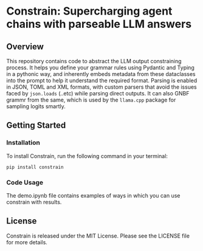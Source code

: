 # Constrain: Supercharging agent chains with parseable LLM answers 

## Overview

This repository contains code to abstract the LLM output constraining process. It helps you define your grammar rules using Pydantic and Typing in a pythonic way, and inherently embeds metadata from these dataclasses into the prompt to help it understand the required format. Parsing is enabled in JSON, TOML and XML formats, with custom parsers that avoid the issues faced by `json.loads` (..etc) while parsing direct outputs. It can also GNBF grammr from the same, which is used by the `llama.cpp` package for sampling logits smartly. 

## Getting Started

### Installation

To install Constrain, run the following command in your terminal:

```
pip install constrain
```

### Code Usage 

The demo.ipynb file contains examples of ways in which you can use constrain with results. 

## License

Constrain is released under the MIT License. Please see the LICENSE file for more details.
